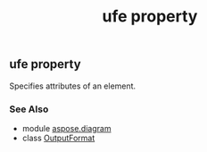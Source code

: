 ﻿---
title: ufe property
second_title: Aspose.Diagram for Python via .NET API References
description: 
type: docs
weight: 30
url: /python-net/aspose.diagram/outputformat/ufe/
is_root: false
---

## ufe property


Specifies attributes of an element.

### See Also
* module [aspose.diagram](../../)
* class [OutputFormat](/diagram/python-net/aspose.diagram/outputformat)
